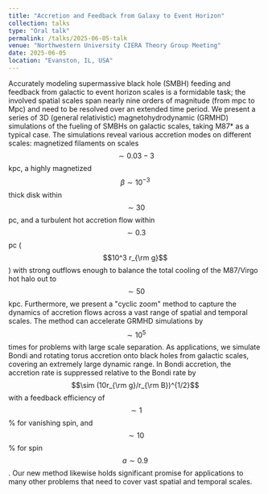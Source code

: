 ```yaml
---
title: "Accretion and Feedback from Galaxy to Event Horizon"
collection: talks
type: "Oral talk"
permalink: /talks/2025-06-05-talk
venue: "Northwestern University CIERA Theory Group Meeting"
date: 2025-06-05
location: "Evanston, IL, USA"
---
```


Accurately modeling supermassive black hole (SMBH) feeding and feedback from galactic to event horizon scales is a formidable task; the involved spatial scales span nearly nine orders of magnitude (from mpc to Mpc) and need to be resolved over an extended time period. We present a series of 3D (general relativistic) magnetohydrodynamic (GRMHD) simulations of the fueling of SMBHs on galactic scales, taking M87* as a typical case. The simulations reveal various accretion modes on different scales: magnetized filaments on scales $$\sim0.03-3$$ kpc, a highly magnetized $$\beta \sim 10^{-3}$$ thick disk within $$\sim 30$$ pc, and a turbulent hot accretion flow within $$\sim0.3$$ pc ($$10^3 r_{\rm g}$$) with strong outflows enough to balance the total cooling of the M87/Virgo hot halo out to $$\sim 50$$ kpc. Furthermore, we present a "cyclic zoom" method to capture the dynamics of accretion flows across a vast range of spatial and temporal scales. The method can accelerate GRMHD simulations by $$\sim10^5$$ times for problems with large scale separation. As applications, we simulate Bondi and rotating torus accretion onto black holes from galactic scales, covering an extremely large dynamic range. In Bondi accretion, the accretion rate is suppressed relative to the Bondi rate by $$\sim (10r_{\rm g}/r_{\rm B})^{1/2}$$ with a feedback efficiency of $$\sim1$$% for vanishing spin, and $$\sim10$$% for spin $$a\sim 0.9$$. Our new method likewise holds significant promise for applications to many other problems that need to cover vast spatial and temporal scales.
